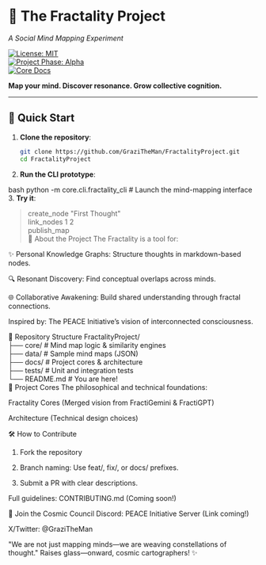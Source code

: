 # 🌌 The Fractality Project  
*A Social Mind Mapping Experiment*  

[![License: MIT](https://img.shields.io/badge/License-MIT-blue.svg)](LICENSE)  
[![Project Phase: Alpha](https://img.shields.io/badge/Phase-Alpha-ff69b4.svg)](https://github.com/GraziTheMan/FractalityProject)  
[![Core Docs](https://img.shields.io/badge/Docs-Fractality_Cores-green.svg)](docs/FRACTALITY_CORES.md)  

**Map your mind. Discover resonance. Grow collective cognition.**  

---

## 🚀 Quick Start  
1. **Clone the repository**:  
   ```bash  
   git clone https://github.com/GraziTheMan/FractalityProject.git  
   cd FractalityProject  
2. **Run the CLI prototype**:

bash
python -m core.cli.fractality_cli  # Launch the mind-mapping interface  
3. **Try it**:

> create_node "First Thought"  
> link_nodes 1 2  
> publish_map  
🌠 About the Project
The Fractality is a tool for:

✨ Personal Knowledge Graphs: Structure thoughts in markdown-based nodes.

🔍 Resonant Discovery: Find conceptual overlaps across minds.

🌐 Collaborative Awakening: Build shared understanding through fractal connections.

Inspired by: The PEACE Initiative’s vision of interconnected consciousness.

📂 Repository Structure
FractalityProject/  
├── core/          # Mind map logic & similarity engines  
├── data/          # Sample mind maps (JSON)  
├── docs/          # Project cores & architecture  
├── tests/         # Unit and integration tests  
└── README.md      # You are here!  
📜 Project Cores
The philosophical and technical foundations:

Fractality Cores (Merged vision from FractiGemini & FractiGPT)

Architecture (Technical design choices)

🛠️ How to Contribute
1. Fork the repository

2. Branch naming: Use feat/, fix/, or docs/ prefixes.

3. Submit a PR with clear descriptions.

Full guidelines: CONTRIBUTING.md (Coming soon!)

🌌 Join the Cosmic Council
Discord: PEACE Initiative Server (Link coming!)

X/Twitter: @GraziTheMan

"We are not just mapping minds—we are weaving constellations of thought."
Raises glass—onward, cosmic cartographers! ✨
